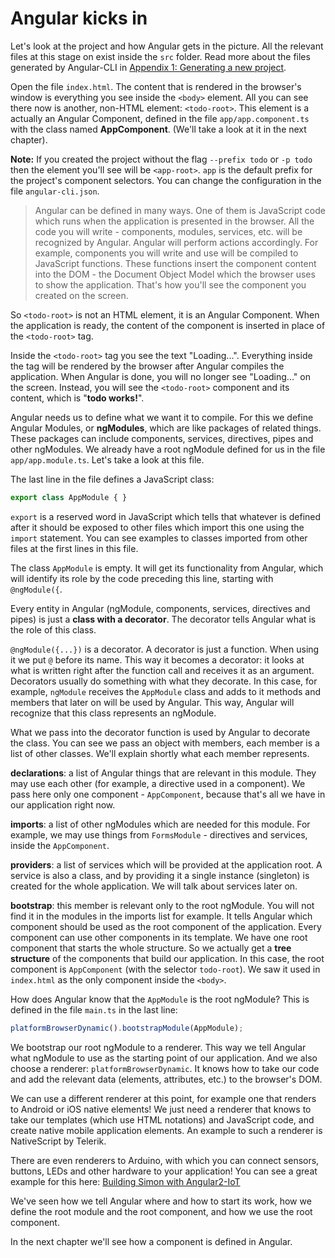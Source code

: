 # Angular kicks in

Let's look at the project and how Angular gets in the picture. All the relevant files at this stage on exist inside the `src` folder.
Read more about the files generated by Angular-CLI in [Appendix 1: Generating a new project](https://ng-girls.gitbooks.io/todo-list-tutorial/content/appendix_1:_generating_a_new_project.html).

Open the file `index.html`. The content that is rendered in the browser's window is everything you see inside the `<body>` element. All you can see there now is another, non-HTML element: `<todo-root>`. This element is a actually an Angular Component, defined in the file `app/app.component.ts` with the class named **AppComponent**. \(We'll take a look at it in the next chapter\).

**Note:** If you created the project without the flag `--prefix todo` or `-p todo` then the element you'll see will be `<app-root>`. `app` is the default prefix for the project's component selectors. You can change the configuration in the file `angular-cli.json`.


> Angular can be defined in many ways. One of them is JavaScript code which runs when the application is presented in the browser. All the code you will write - components, modules, services, etc. will be recognized by Angular. Angular will perform actions accordingly. For example, components you will write and use will be compiled to JavaScript functions. These functions insert the component content into the DOM - the Document Object Model which the browser uses to show the application. That's how you'll see the component you created on the screen.

So `<todo-root>` is not an HTML element, it is an Angular Component. When the application is ready, the content of the component is inserted in place of the `<todo-root>` tag.

Inside the `<todo-root>` tag you see the text "Loading...". Everything inside the tag will be rendered by the browser after Angular compiles the application. When Angular is done, you will no longer see "Loading..." on the screen. Instead, you will see the `<todo-root>` component and its content, which is "**todo works!**".

Angular needs us to define what we want it to compile. For this we define Angular Modules, or **ngModules**, which are like packages of related things. These packages can include components, services, directives, pipes and other ngModules. We already have a root ngModule defined for us in the file `app/app.module.ts`. Let's take a look at this file.

The last line in the file defines a JavaScript class:

```js
export class AppModule { }
```

`export` is a reserved word in JavaScript which tells that whatever is defined after it should be exposed to other files which import this one using the `import` statement. You can see examples to classes imported from other files at the first lines in this file.

The class `AppModule` is empty. It will get its functionality from Angular, which will identify its role by the code preceding this line, starting with `@ngModule({`.

Every entity in Angular (ngModule, components, services, directives and pipes) is just a **class with a decorator**. The decorator tells Angular what is the role of this class. 

`@ngModule({...})` is a decorator. A decorator is just a function. When using it we put `@` before its name. This way it becomes a decorator: it looks at what is written right after the function call and receives it as an argument. Decorators usually do something with what they decorate. In this case, for example, `ngModule` receives the `AppModule` class and adds to it methods and members that later on will be used by Angular. This way, Angular will recognize that this class represents an ngModule.

What we pass into the decorator function is used by Angular to decorate the class. You can see we pass an object with members, each member is a list of other classes. We'll explain shortly what each member represents.

**declarations**: a list of Angular things that are relevant in this module. They may use each other \(for example, a directive used in a component\). We pass here only one component - `AppComponent`, because that's all we have in our application right now.

**imports**: a list of other ngModules which are needed for this module. For example, we may use things from `FormsModule` - directives and services, inside the `AppComponent`.

**providers**: a list of services which will be provided at the application root. A service is also a class, and by providing it a single instance (singleton) is created for the whole application. We will talk about services later on.

**bootstrap**: this member is relevant only to the root ngModule. You will not find it in the modules in the imports list for example. It tells Angular which component should be used as the root component of the application. Every component can use other components in its template. We have one root component that starts the whole structure. So we actually get a **tree structure** of the components that build our application. In this case, the root component is `AppComponent` (with the selector `todo-root`). We saw it used in `index.html` as the only component inside the `<body>`.

How does Angular know that the `AppModule` is the root ngModule? This is defined in the file `main.ts` in the last line:

```js
platformBrowserDynamic().bootstrapModule(AppModule);
```

We bootstrap our root ngModule to a renderer. This way we tell Angular what ngModule to use as the starting point of our application. And we also choose a renderer: `platformBrowserDynamic`. It knows how to take our code and add the relevant data \(elements, attributes, etc.\) to the browser's DOM.

We can use a different renderer at this point, for example one that renders to Android or iOS native elements! We just need a renderer that knows to take our templates \(which use HTML notations\) and JavaScript code, and create native mobile application elements. An example to such a renderer is NativeScript by Telerik.

There are even renderers to Arduino, with which you can connect sensors, buttons, LEDs and other hardware to your application! You can see a great example for this here: [Building Simon with Angular2-IoT](https://medium.com/@urish/building-simon-with-angular2-iot-fceb78bb18e5#.430qu216w)

We've seen how we tell Angular where and how to start its work, how we define the root module and the root component, and how we use the root component.

In the next chapter we'll see how a component is defined in Angular.

